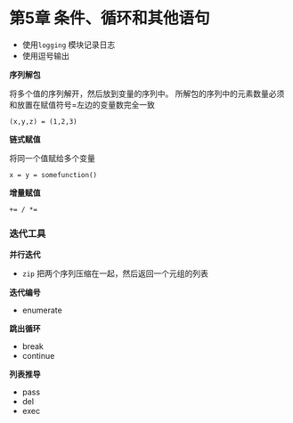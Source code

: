 # 第5章 条件、循环和其他语句


* 使用`logging` 模块记录日志
* 使用逗号输出


**序列解包**

将多个值的序列解开，然后放到变量的序列中。
所解包的序列中的元素数量必须和放置在赋值符号=左边的变量数完全一致

	(x,y,z) = (1,2,3)
	
**链式赋值**

将同一个值赋给多个变量

	x = y = somefunction()

**增量赋值**

	+= / *=


### 迭代工具


**并行迭代**

* `zip` 把两个序列压缩在一起，然后返回一个元组的列表

**迭代编号**

* enumerate

**跳出循环**

* break
* continue

**列表推导**

* pass
* del
* exec






